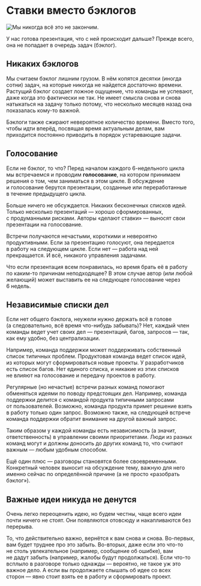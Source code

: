 # Ставки вместо бэклогов

![Мы никогда всё это не закончим.](https://basecamp.com/assets/books/shapeup/2.1/intro_cartoon-562591e3436e67b04d32287bdc7ff45bfcdb284bfec3ac9a42c14e04f8ab9025.png)

У нас готова презентация, что с ней происходит дальше? Прежде всего, она не попадает в очередь задач (бэклог).

## Никаких бэклогов

Мы считаем бэклог лишним грузом. В нём копятся десятки (иногда сотни) задач, на которые никогда не найдется достаточно времени. Растущий бэклог создает ложное ощущение, что команды не успевают, даже когда это фактически не так. Не имеет смысла снова и снова натыкаться на задачу только потому, что несколько месяцев назад она показалась кому-то важной.

Бэклоги также сжирают невероятное количество времени. Вместо того, чтобы идти вперёд, посвящая время актуальным делам, вам приходится постоянно приводить в порядок устаревающие задачи.

## Голосование

Если не бэклог, то что? Перед началом каждого 6-недельного цикла мы встречаемся и проводим **голосование**, на котором принимаем решения о том, чем заниматься в этом цикле. В обсуждение и голосование берутся презентации, созданные или переработанные в течение предыдущего цикла.

Больше ничего не обсуждается. Никаких бесконечных списков идей. Только несколько презентаций — хорошо сформированных, с продуманными рисками. Авторы «делают ставки» — выносят свои презентации на голосование.

Встречи получаются нечастыми, короткими и невероятно продуктивными. Если за презентацию голосуют, она передается в работу на следующем цикле. Если нет — работа над ней прекращается. И всё, никакого управления задачами.

Что если презентация всем понравилась, но время брать её в работу по каким-то причинам неподходящее? В этом случае автор (или любой желающий) может выставить ее на следующее голосование через 6 недель.

## Независимые списки дел

Если нет общего бэклога, неужели нужно держать всё в голове (а следовательно, всё время что-нибудь забывать)? Нет, каждый член команды ведет учет своих дел — презентаций, багов, запросов — так, как ему удобно, без централизации.

Например, команда поддержки может поддерживать собственный список типичных проблем. Продуктовая команда ведет список идей, из которых могут сформироваться новые проекты. У разработчиков есть список багов. Нет единого списка, и никакие из этих списков не влияют на голосование и передачу проектов в работу.

Регулярные (но нечастые) встречи разных команд помогают обменяться идеями по поводу предстоящих дел. Например, команда поддержки делится с командой продукта типичными запросами от пользователей. Возможно, команда продукта примет решение взять в работу только один запрос. Возможно также, на следующей встрече команда поддержки обратит внимание на другой важный запрос. 

Таким образом у каждой команды есть независимость (а значит, ответственность) в управлении своими приоритетами. Люди из разных команд могут и должны доносить до других команд то, что считают важным — любым удобным способом.

Ещё один плюс — разговоры становятся более своевременными. Конкретный человек выносит на обсуждение тему, важную для него именно сейчас по определённой причине (а не просто «разобрать бэклог»). 

## Важные идеи никуда не денутся

Очень легко переоценить идею, но будем честны, чаще всего идеи почти ничего не стоят. Они появляются отовсюду и накапливаются без перерыва.

То, что действительно важно, вернётся к вам снова и снова. Во-первых, вам будет труднее про это забыть. Во-вторых, даже если это что-то не столь увлекательное (например, сообщение об ошибке), вам не дадут забыть (например, жалобы будут продолжаться). Если что-то всплыло в разговоре только однажды — вероятно, не такое уж это важное дело. А если вы продолжаете слышать об идее со всех сторон — явно стоит взять ее в работу и сформировать проект.